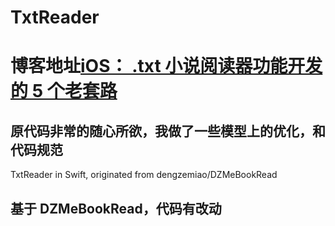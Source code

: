 # TxtReader


# 博客地址[iOS： .txt 小说阅读器功能开发的 5 个老套路](https://juejin.im/post/6858920737999159303)


## 原代码非常的随心所欲，我做了一些模型上的优化，和代码规范

TxtReader in Swift, originated from dengzemiao/DZMeBookRead

## 基于 DZMeBookRead，代码有改动

